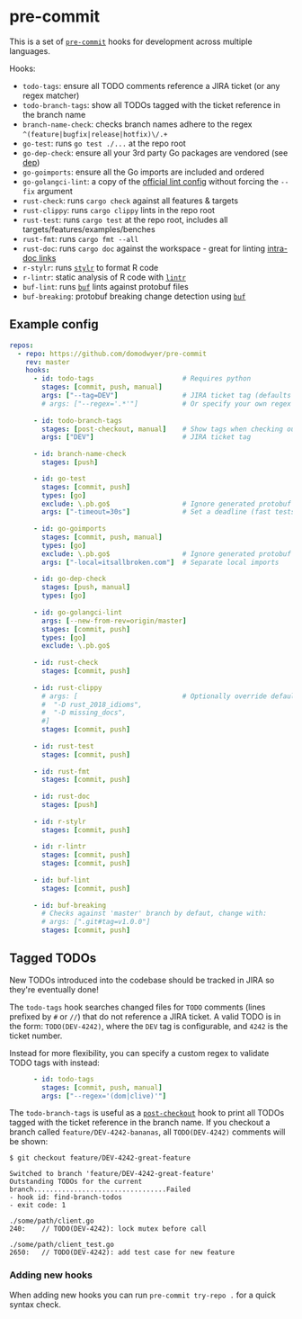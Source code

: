 # pre-commit

This is a set of [`pre-commit`] hooks for development across multiple languages.

Hooks:
* `todo-tags`: ensure all TODO comments reference a JIRA ticket (or any regex matcher)
* `todo-branch-tags`: show all TODOs tagged with the ticket reference in the branch name
* `branch-name-check`: checks branch names adhere to the regex `^(feature|bugfix|release|hotfix)\/.+`
* `go-test`: runs `go test ./...` at the repo root
* `go-dep-check`: ensure all your 3rd party Go packages are vendored (see [dep])
* `go-goimports`: ensure all the Go imports are included and ordered
* `go-golangci-lint`: a copy of the [official lint
  config](https://github.com/golangci/golangci-lint/commit/09677d574ea6cd05141022aa90b88b6598bfa1a1)
  without forcing the `--fix` argument
* `rust-check`: runs `cargo check` against all features & targets
* `rust-clippy`: runs `cargo clippy` lints in the repo root
* `rust-test`: runs `cargo test` at the repo root, includes all targets/features/examples/benches
* `rust-fmt`: runs `cargo fmt --all`
* `rust-doc`: runs `cargo doc` against the workspace - great for linting [intra-doc links]
* `r-stylr`: runs [`stylr`] to format R code
* `r-lintr`: static analysis of R code with [`lintr`]
* `buf-lint`: runs [`buf`] lints against protobuf files
* `buf-breaking`: protobuf breaking change detection using [`buf`]

## Example config

```yaml
repos:
  - repo: https://github.com/domodwyer/pre-commit
    rev: master
    hooks:
      - id: todo-tags                      # Requires python
        stages: [commit, push, manual]
        args: ["--tag=DEV"]                # JIRA ticket tag (defaults to DEV)
        # args: ["--regex='.*'"]           # Or specify your own regex
      
      - id: todo-branch-tags
        stages: [post-checkout, manual]    # Show tags when checking out
        args: ["DEV"]                      # JIRA ticket tag
      
      - id: branch-name-check
        stages: [push]

      - id: go-test
        stages: [commit, push]
        types: [go]
        exclude: \.pb.go$                  # Ignore generated protobuf files
        args: ["-timeout=30s"]             # Set a deadline (fast tests == happy developers)
      
      - id: go-goimports
        stages: [commit, push, manual]
        types: [go]
        exclude: \.pb.go$                  # Ignore generated protobuf files
        args: ["-local=itsallbroken.com"]  # Separate local imports
      
      - id: go-dep-check
        stages: [push, manual]
        types: [go]
      
      - id: go-golangci-lint
        args: [--new-from-rev=origin/master]
        stages: [commit, push]
        types: [go]
        exclude: \.pb.go$
      
      - id: rust-check
        stages: [commit, push]
      
      - id: rust-clippy
        # args: [                          # Optionally override default configured lints
        #  "-D rust_2018_idioms",
        #  "-D missing_docs",
        #]
        stages: [commit, push]
      
      - id: rust-test
        stages: [commit, push]
      
      - id: rust-fmt
        stages: [commit, push]
      
      - id: rust-doc
        stages: [push]
      
      - id: r-stylr
        stages: [commit, push]
      
      - id: r-lintr
        stages: [commit, push]
        stages: [commit, push]
      
      - id: buf-lint
        stages: [commit, push]
      
      - id: buf-breaking
        # Checks against 'master' branch by defaut, change with:
        # args: [".git#tag=v1.0.0"]
        stages: [commit, push]
```

## Tagged TODOs

New TODOs introduced into the codebase should be tracked in JIRA so they're
eventually done!

The `todo-tags` hook searches changed files for `TODO` comments (lines prefixed
by `#` or `//`) that do not reference a JIRA ticket. A valid TODO is in the
form: `TODO(DEV-4242)`, where the `DEV` tag is configurable, and `4242` is the
ticket number.

Instead for more flexibility, you can specify a custom regex to validate TODO
tags with instead:

```yaml
      - id: todo-tags
        stages: [commit, push, manual]
        args: ["--regex='(dom|clive)'"] 
```

The `todo-branch-tags` is useful as a [`post-checkout`] hook to print all TODOs
tagged with the ticket reference in the branch name. If you checkout a branch
called `feature/DEV-4242-bananas`, all `TODO(DEV-4242)` comments will be shown:

```text
$ git checkout feature/DEV-4242-great-feature

Switched to branch 'feature/DEV-4242-great-feature'
Outstanding TODOs for the current branch.................................Failed
- hook id: find-branch-todos
- exit code: 1

./some/path/client.go
240:	// TODO(DEV-4242): lock mutex before call

./some/path/client_test.go
2650:	// TODO(DEV-4242): add test case for new feature
```

### Adding new hooks

When adding new hooks you can run `pre-commit try-repo .` for a quick syntax check.

[`pre-commit`]: https://pre-commit.com
[dep]: https://github.com/golang/dep
[`post-checkout`]: https://git-scm.com/docs/githooks#_post_checkout
[`stylr`]: https://styler.r-lib.org/
[`lintr`]: https://github.com/jimhester/lintr
[`buf`]: https://buf.build/
[intra-doc links]: https://doc.rust-lang.org/rustdoc/lints.html#broken_intra_doc_links  
